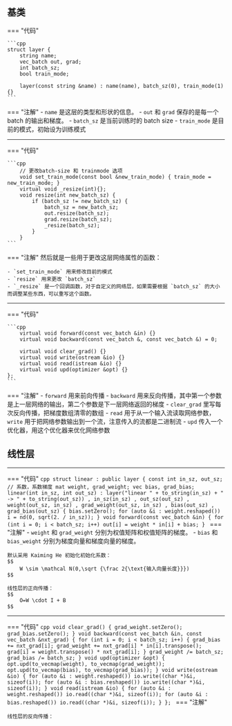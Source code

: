 
<style>
.md-typeset hr {
    border-bottom: 0;
    display: flow-root;
    margin: 0;
}
.tabbed-set {
    FONT-VARIANT: JIS04;
    border-radius: .1rem;
    display: flex;
    flex-flow: column wrap;
    margin: 0px !important;
    position: relative;
}
.js .md-typeset .tabbed-labels {
    position: relative;
    line-height: 0.5;
}
</style>
## 基类

=== "代码"

    ```cpp
    struct layer {
        string name;
        vec_batch out, grad;
        int batch_sz;
        bool train_mode;

        layer(const string &name) : name(name), batch_sz(0), train_mode(1) {}
    ```

=== "注解"
    - `name` 是这层的类型和形状的信息。
    - `out` 和 `grad` 保存的是每一个 batch 的输出和梯度。
    - `batch_sz` 是当前训练时的 batch size
    - `train_mode` 是目前的模式，初始设为训练模式

---
=== "代码"

    ```cpp
        // 更改batch-size 和 trainmode 选项
        void set_train_mode(const bool &new_train_mode) { train_mode = new_train_mode; }
        virtual void _resize(int){};
        void resize(int new_batch_sz) {
            if (batch_sz != new_batch_sz) {
                batch_sz = new_batch_sz;
                out.resize(batch_sz);
                grad.resize(batch_sz);
                _resize(batch_sz);
            }
        }
    ```

=== "注解"
    然后就是一些用于更改这层网络属性的函数：

    - `set_train_mode` 用来修改目前的模式
    - `resize` 用来更改 `batch_sz`
    - `_resize` 是一个回调函数，对于自定义的网络层，如果需要根据 `batch_sz` 的大小而调整某些东西，可以重写这个函数。

---
=== "代码"

    ```cpp
        virtual void forward(const vec_batch &in) {}
        virtual void backward(const vec_batch &, const vec_batch &) = 0;

        virtual void clear_grad() {}
        virtual void write(ostream &io) {}
        virtual void read(istream &io) {}
        virtual void upd(optimizer &opt) {}
    };
    ```

=== "注解"
    - `forward` 用来前向传播
    - `backward` 用来反向传播，其中第一个参数是上一层网络的输出，第二个参数是下一层网络返回的梯度
    - `clear_grad` 里写每次反向传播，把梯度数组清零的数组
    - `read` 用于从一个输入流读取网络参数，`write` 用于把网络参数输出到一个流，注意传入的流都是二进制流
    - `upd` 传入一个优化器，用这个优化器来优化网络参数


## 线性层

---
=== "代码"
    ```cpp
    struct linear : public layer {
        const int in_sz, out_sz;
        // 系数，系数梯度
        mat weight, grad_weight;
        vec bias, grad_bias;
        linear(int in_sz, int out_sz)
            : layer("linear " + to_string(in_sz) + " -> " + to_string(out_sz))
            , in_sz(in_sz)
            , out_sz(out_sz)
            , weight(out_sz, in_sz)
            , grad_weight(out_sz, in_sz)
            , bias(out_sz)
            , grad_bias(out_sz) {
            bias.setZero();
            for (auto &i : weight.reshaped()) i = nd(0, sqrt(2. / in_sz));
        }
        void forward(const vec_batch &in) {
            for (int i = 0; i < batch_sz; i++) out[i] = weight * in[i] + bias;
        }
    ```
=== "注解"
    - `weight` 和 `grad_weight` 分别为权值矩阵和权值矩阵的梯度。
    - `bias` 和 `bias_weight` 分别为梯度向量和梯度向量的梯度。

    默认采用 Kaiming He 初始化初始化系数：
    $$
        W \sim \mathcal N(0,\sqrt {\frac 2{\text{输入向量长度}}})
    $$

    线性层的正向传播：
    $$
        O=W \cdot I + B
    $$


---
=== "代码"
    ```cpp
        void clear_grad() {
            grad_weight.setZero();
            grad_bias.setZero();
        }
        void backward(const vec_batch &in, const vec_batch &nxt_grad) {
            for (int i = 0; i < batch_sz; i++) {
                grad_bias += nxt_grad[i];
                grad_weight += nxt_grad[i] * in[i].transpose();
                grad[i] = weight.transpose() * nxt_grad[i];
            }
            grad_weight /= batch_sz;
            grad_bias /= batch_sz;
        }
        void upd(optimizer &opt) {
            opt.upd(to_vecmap(weight), to_vecmap(grad_weight));
            opt.upd(to_vecmap(bias), to_vecmap(grad_bias));
        }
        void write(ostream &io) {
            for (auto &i : weight.reshaped()) io.write((char *)&i, sizeof(i));
            for (auto &i : bias.reshaped()) io.write((char *)&i, sizeof(i));
        }
        void read(istream &io) {
            for (auto &i : weight.reshaped()) io.read((char *)&i, sizeof(i));
            for (auto &i : bias.reshaped()) io.read((char *)&i, sizeof(i));
        }
    };
    ```
=== "注解"

    线性层的反向传播：

